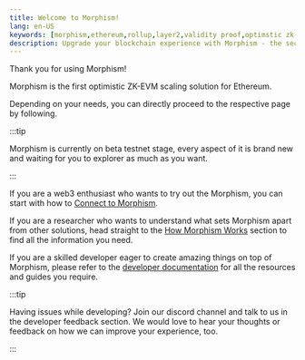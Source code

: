 ```yaml
---
title: Welcome to Morphism!
lang: en-US
keywords: [morphism,ethereum,rollup,layer2,validity proof,optimstic zk-rollup]
description: Upgrade your blockchain experience with Morphism - the secure decentralized, cost0efficient, and high-performing optimstic zk-rollup solution. Try it now!
---
```


Thank you for using Morphism!

Morphism is the first optimistic ZK-EVM scaling solution for Ethereum. 

Depending on your needs, you can directly proceed to the respective page by following.

:::tip

Morphism is currently on beta testnet stage, every aspect of it is brand new and waiting for you to explorer as much as you want.

:::

If you are a web3 enthusiast who wants to try out the Morphism, you can start with how to [Connect to Morphism](./1-welcome-to-morphism.md).

If you are a researcher who wants to understand what sets Morphism apart from other solutions, head straight to the [How Morphism Works](../how-morphism-works/1-intro.md) section to find all the information you need.

If you are a skilled developer eager to create amazing things on top of Morphism, please refer to the [developer documentation](../build-on-morphism/1-intro.md) for all the resources and guides you require.

:::tip

Having issues while developing? Join our discord channel and talk to us in the developer feedback section. We would love to hear your thoughts or feedback on how we can improve your experience, too.

:::